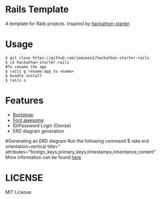Rails Template
=======================

A template for Rails projects. Inspired by [hackathon-starter](https://github.com/sahat/hackathon-starter).

# Usage

    $ git clone https://github.com/jamiees2/hackathon-starter-rails
    $ cd hackathon-starter-rails
    #To rename the app
    $ rails g rename:app_to <name>
    $ bundle install
    $ rails s



# Features

- [Bootstrap](getbootstrap.com)
- [Font awesome](fortawesome.github.io/Font-Awesome/)
- ID/Password Login (Devise)
- ERD diagram generation

#Generating an ERD diagram
Run the following command
    $ rake erd orientation=vertical title='<diagram name>' attributes="foreign_keys,primary_keys,timestamps,inheritance,content"
More information can be found [here](http://rails-erd.rubyforge.org/customise.html#available-options)

# LICENSE

MIT License.
